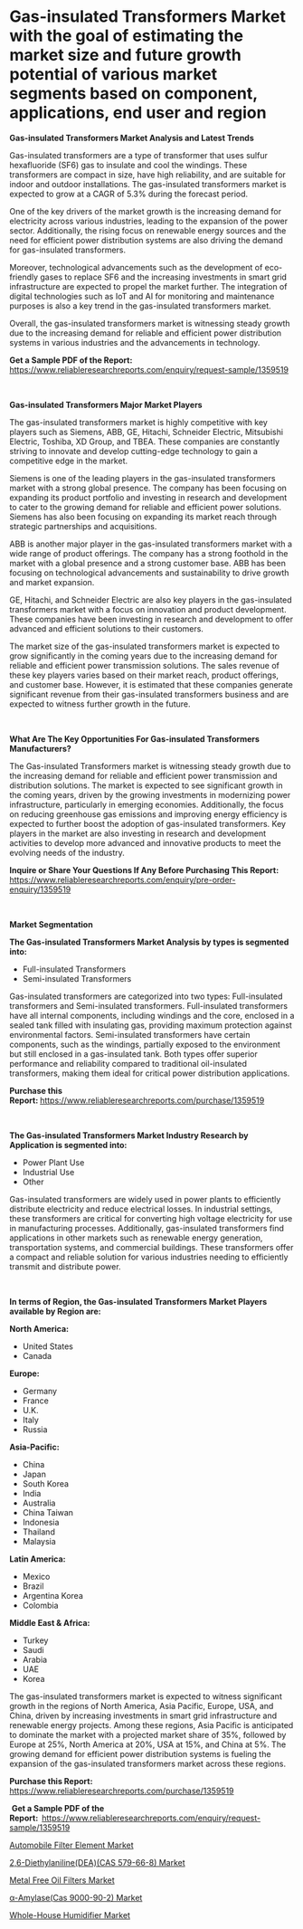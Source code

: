 <p><h1>Gas-insulated Transformers Market with the goal of estimating the market size and future growth potential of various market segments based on component, applications, end user and region</h1></p><p><strong>Gas-insulated Transformers Market Analysis and Latest Trends</strong></p>
<p><p>Gas-insulated transformers are a type of transformer that uses sulfur hexafluoride (SF6) gas to insulate and cool the windings. These transformers are compact in size, have high reliability, and are suitable for indoor and outdoor installations. The gas-insulated transformers market is expected to grow at a CAGR of 5.3% during the forecast period. </p><p>One of the key drivers of the market growth is the increasing demand for electricity across various industries, leading to the expansion of the power sector. Additionally, the rising focus on renewable energy sources and the need for efficient power distribution systems are also driving the demand for gas-insulated transformers.</p><p>Moreover, technological advancements such as the development of eco-friendly gases to replace SF6 and the increasing investments in smart grid infrastructure are expected to propel the market further. The integration of digital technologies such as IoT and AI for monitoring and maintenance purposes is also a key trend in the gas-insulated transformers market.</p><p>Overall, the gas-insulated transformers market is witnessing steady growth due to the increasing demand for reliable and efficient power distribution systems in various industries and the advancements in technology.</p></p>
<p><strong>Get a Sample PDF of the Report:&nbsp;</strong> <a href="https://www.reliableresearchreports.com/enquiry/request-sample/1359519">https://www.reliableresearchreports.com/enquiry/request-sample/1359519</a></p>
<p>&nbsp;</p>
<p><strong>Gas-insulated Transformers Major Market Players</strong></p>
<p><p>The gas-insulated transformers market is highly competitive with key players such as Siemens, ABB, GE, Hitachi, Schneider Electric, Mitsubishi Electric, Toshiba, XD Group, and TBEA. These companies are constantly striving to innovate and develop cutting-edge technology to gain a competitive edge in the market.</p><p>Siemens is one of the leading players in the gas-insulated transformers market with a strong global presence. The company has been focusing on expanding its product portfolio and investing in research and development to cater to the growing demand for reliable and efficient power solutions. Siemens has also been focusing on expanding its market reach through strategic partnerships and acquisitions.</p><p>ABB is another major player in the gas-insulated transformers market with a wide range of product offerings. The company has a strong foothold in the market with a global presence and a strong customer base. ABB has been focusing on technological advancements and sustainability to drive growth and market expansion.</p><p>GE, Hitachi, and Schneider Electric are also key players in the gas-insulated transformers market with a focus on innovation and product development. These companies have been investing in research and development to offer advanced and efficient solutions to their customers.</p><p>The market size of the gas-insulated transformers market is expected to grow significantly in the coming years due to the increasing demand for reliable and efficient power transmission solutions. The sales revenue of these key players varies based on their market reach, product offerings, and customer base. However, it is estimated that these companies generate significant revenue from their gas-insulated transformers business and are expected to witness further growth in the future.</p></p>
<p>&nbsp;</p>
<p><strong>What Are The Key Opportunities For Gas-insulated Transformers Manufacturers?</strong></p>
<p><p>The Gas-insulated Transformers market is witnessing steady growth due to the increasing demand for reliable and efficient power transmission and distribution solutions. The market is expected to see significant growth in the coming years, driven by the growing investments in modernizing power infrastructure, particularly in emerging economies. Additionally, the focus on reducing greenhouse gas emissions and improving energy efficiency is expected to further boost the adoption of gas-insulated transformers. Key players in the market are also investing in research and development activities to develop more advanced and innovative products to meet the evolving needs of the industry.</p></p>
<p><strong>Inquire or Share Your Questions If Any Before Purchasing This Report:</strong> <a href="https://www.reliableresearchreports.com/enquiry/pre-order-enquiry/1359519">https://www.reliableresearchreports.com/enquiry/pre-order-enquiry/1359519</a></p>
<p>&nbsp;</p>
<p><strong>Market Segmentation</strong></p>
<p><strong>The Gas-insulated Transformers Market Analysis by types is segmented into:</strong></p>
<p><ul><li>Full-insulated Transformers</li><li>Semi-insulated Transformers</li></ul></p>
<p><p>Gas-insulated transformers are categorized into two types: Full-insulated transformers and Semi-insulated transformers. Full-insulated transformers have all internal components, including windings and the core, enclosed in a sealed tank filled with insulating gas, providing maximum protection against environmental factors. Semi-insulated transformers have certain components, such as the windings, partially exposed to the environment but still enclosed in a gas-insulated tank. Both types offer superior performance and reliability compared to traditional oil-insulated transformers, making them ideal for critical power distribution applications.</p></p>
<p><strong>Purchase this Report:&nbsp;</strong><a href="https://www.reliableresearchreports.com/purchase/1359519">https://www.reliableresearchreports.com/purchase/1359519</a></p>
<p>&nbsp;</p>
<p><strong>The Gas-insulated Transformers Market Industry Research by Application is segmented into:</strong></p>
<p><ul><li>Power Plant Use</li><li>Industrial Use</li><li>Other</li></ul></p>
<p><p>Gas-insulated transformers are widely used in power plants to efficiently distribute electricity and reduce electrical losses. In industrial settings, these transformers are critical for converting high voltage electricity for use in manufacturing processes. Additionally, gas-insulated transformers find applications in other markets such as renewable energy generation, transportation systems, and commercial buildings. These transformers offer a compact and reliable solution for various industries needing to efficiently transmit and distribute power.</p></p>
<p>&nbsp;</p>
<p><strong>In terms of Region, the Gas-insulated Transformers Market Players available by Region are:</strong></p>
<p>
    <p> <strong> North America: </strong>
        <ul>
            <li>United States</li>
            <li>Canada</li>
        </ul>
        </p> 
    <p> <strong> Europe: </strong>
        <ul>
            <li>Germany</li>
            <li>France</li>
            <li>U.K.</li>
            <li>Italy</li>
            <li>Russia</li>
        </ul>
        </p> 
    <p> <strong> Asia-Pacific: </strong>
        <ul>
            <li>China</li>
            <li>Japan</li>
            <li>South Korea</li>
            <li>India</li>
            <li>Australia</li>
            <li>China Taiwan</li>
            <li>Indonesia</li>
            <li>Thailand</li>
            <li>Malaysia</li>
        </ul>
        </p> 
    <p> <strong> Latin America: </strong>
        <ul>
            <li>Mexico</li>
            <li>Brazil</li>
            <li>Argentina Korea</li>
            <li>Colombia</li>
        </ul>
        </p> 
    <p> <strong> Middle East & Africa: </strong>
        <ul>
            <li>Turkey</li>
            <li>Saudi</li>
            <li>Arabia</li>
            <li>UAE</li>
            <li>Korea</li>
        </ul>
    </p>
    </p>
<p><p>The gas-insulated transformers market is expected to witness significant growth in the regions of North America, Asia Pacific, Europe, USA, and China, driven by increasing investments in smart grid infrastructure and renewable energy projects. Among these regions, Asia Pacific is anticipated to dominate the market with a projected market share of 35%, followed by Europe at 25%, North America at 20%, USA at 15%, and China at 5%. The growing demand for efficient power distribution systems is fueling the expansion of the gas-insulated transformers market across these regions.</p></p>
<p><strong>Purchase this Report: </strong><a href="https://www.reliableresearchreports.com/purchase/1359519">https://www.reliableresearchreports.com/purchase/1359519</a></p>
<p>&nbsp;<strong>Get a Sample PDF of the Report:&nbsp;&nbsp;</strong><a href="https://www.reliableresearchreports.com/enquiry/request-sample/1359519">https://www.reliableresearchreports.com/enquiry/request-sample/1359519</a></p>
<p><strong></strong></p>
<p><p><a href="https://github.com/mabutironaldo/Market-Research-Report-List-3/blob/main/automobile-filter-element-market.md">Automobile Filter Element Market</a></p><p><a href="https://issuu.com/reportprime-2/docs/26-diethylanilinedeacas-579-66-8-market-size-2030.">2,6-Diethylaniline(DEA)(CAS 579-66-8) Market</a></p><p><a href="https://github.com/Paul14Anderson63/Market-Research-Report-List-2/blob/main/metal-free-oil-filters-market.md">Metal Free Oil Filters Market</a></p><p><a href="https://issuu.com/reportprime-2/docs/a-amylasecas-9000-90-2-market-size-2030.pptx">α-Amylase(Cas 9000-90-2) Market</a></p><p><a href="https://github.com/guneycigdem35/Market-Research-Report-List-1/blob/main/whole-house-humidifier-market.md">Whole-House Humidifier Market</a></p></p>